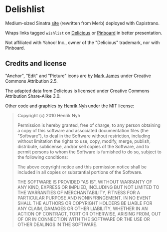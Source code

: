 # Delishlist

Medium-sized Sinatra [site](http://delishlist.com) (rewritten from Merb) deployed with Capistrano.

Wraps links tagged `wishlist` on [Delicious](http://delicious.com) or [Pinboard](http://pinboard.in) in better presentation.

Not affiliated with Yahoo! Inc., owner of the "Delicious" trademark, nor with Pinboard.

## Credits and license

"Anchor", "Edit" and "Picture" icons are by [Mark James](http://www.famfamfam.com) under Creative Commons Attribution 2.5.

The adapted data from Delicious is licensed under Creative Commons Attribution Share-Alike 3.0.

Other code and graphics by [Henrik Nyh](http://henrik.nyh.se/) under the MIT license:

>  Copyright (c) 2010 Henrik Nyh
>
>  Permission is hereby granted, free of charge, to any person obtaining a copy
>  of this software and associated documentation files (the "Software"), to deal
>  in the Software without restriction, including without limitation the rights
>  to use, copy, modify, merge, publish, distribute, sublicense, and/or sell
>  copies of the Software, and to permit persons to whom the Software is
>  furnished to do so, subject to the following conditions:
>
>  The above copyright notice and this permission notice shall be included in
>  all copies or substantial portions of the Software.
>
>  THE SOFTWARE IS PROVIDED "AS IS", WITHOUT WARRANTY OF ANY KIND, EXPRESS OR
>  IMPLIED, INCLUDING BUT NOT LIMITED TO THE WARRANTIES OF MERCHANTABILITY,
>  FITNESS FOR A PARTICULAR PURPOSE AND NONINFRINGEMENT. IN NO EVENT SHALL THE
>  AUTHORS OR COPYRIGHT HOLDERS BE LIABLE FOR ANY CLAIM, DAMAGES OR OTHER
>  LIABILITY, WHETHER IN AN ACTION OF CONTRACT, TORT OR OTHERWISE, ARISING FROM,
>  OUT OF OR IN CONNECTION WITH THE SOFTWARE OR THE USE OR OTHER DEALINGS IN
>  THE SOFTWARE.
